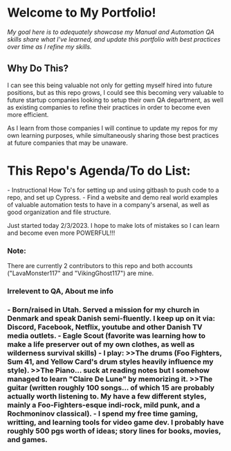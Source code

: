 <h1>Welcome to My Portfolio!</h1>
<em>My goal here is to adequately showcase my Manual and Automation QA skills  
share what I've learned, and update this portfolio with best practices over  
time as I refine my skills.</em>

<h2>Why Do This?</h2>
I can see this being valuable not only for getting myself hired into future  
positions, but as this repo grows, I could see this becoming very valuable  
to future startup companies looking to setup their own QA department, as  
well as existing companies to refine their practices in order to become  
even more efficient. 

As I learn from those companies I will continue to update my repos for my  
own learning purposes, while simultaneously sharing those best practices  
at future companies that may be unaware.

<h1>This Repo's Agenda/To do List:</h1>
- Instructional How To's for setting up and using gitbash to push code to a repo, and set up Cypress.
- Find a website and demo real world examples of valuable automation tests to have in a company's arsenal, as well as good organization and file structure.

Just started today 2/3/2023. I hope to make lots of mistakes so I can learn and become even more POWERFUL!!!

<h3>Note:</h3> 
There are currently 2 contributors to this repo and both accounts ("LavaMonster117" and "VikingGhost117") are mine.

<h3>Irrelevent to QA, About me info<h3>
- Born/raised in Utah. Served a mission for my church in Denmark and speak Danish semi-fluently. I keep up on it via: Discord, Facebook, Netflix, youtube and other Danish TV media outlets.
- Eagle Scout (favorite was learning how to make a life preserver out of my own clothes, as well as wilderness survival skills) 
- I play: 
>>The drums (Foo Fighters, Sum 41, and Yellow Card's drum styles heavily influence my style).
>>The Piano... suck at reading notes but I somehow managed to learn "Claire De Lune" by memorizing it.
>>The guitar (written roughly 100 songs... of which 15 are probably actually worth listening to. My have a few different styles, mainly a Foo-Fighters-esque indi-rock, mild punk, and a Rochmoninov classical). 
- I spend my free time gaming, writting, and learning tools for video game dev. I probably have roughly 500 pgs worth of ideas; story lines for books, movies, and games.
